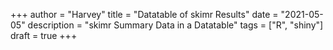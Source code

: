 +++
author = "Harvey"
title = "Datatable of skimr Results"
date = "2021-05-05"
description = "skimr Summary Data in a Datatable"
tags = ["R", "shiny"]
draft = true
+++

